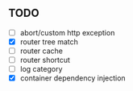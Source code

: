 ## TODO
- [ ] abort/custom http exception
- [x] router tree match
- [ ] router cache
- [ ] router shortcut
- [ ] log category
- [x] container dependency injection

